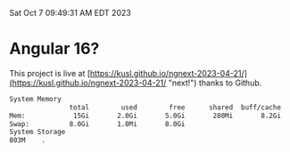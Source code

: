 Sat Oct  7 09:49:31 AM EDT 2023

# Angular 16?


This project is live at [https://kusl.github.io/ngnext-2023-04-21/](https://kusl.github.io/ngnext-2023-04-21/ "next!") thanks to Github.

```bash
System Memory
               total        used        free      shared  buff/cache   available
Mem:            15Gi       2.0Gi       5.0Gi       280Mi       8.2Gi        12Gi
Swap:          8.0Gi       1.0Mi       8.0Gi
System Storage
803M	.
```
```bash

